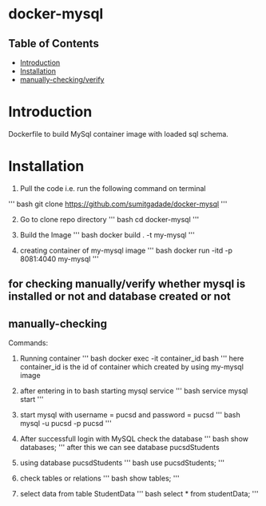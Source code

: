 # docker-mysql

## Table of Contents
- [Introduction](#introduction)
- [Installation](#installation)
- [manually-checking/verify](#manually-checking)


# Introduction

Dockerfile to build MySql container image with loaded sql schema.

# Installation

1) Pull the code i.e. run the following command on terminal

''' bash
git clone https://github.com/sumitgadade/docker-mysql
'''

2) Go to clone repo directory 
''' bash
cd docker-mysql
'''

3) Build the Image
''' bash
docker build . -t my-mysql
'''

4) creating container of my-mysql image
''' bash
docker run -itd -p 8081:4040 my-mysql
'''

## for checking manually/verify whether mysql is installed or not and database created or not

## manually-checking

Commands:

1) Running container
''' bash
docker exec -it container_id bash
'''
here container_id is the id of container which created by using my-mysql image

2) after entering in to bash starting mysql service
''' bash
service mysql start
'''

3) start mysql with username = pucsd and password = pucsd
''' bash
mysql -u pucsd -p pucsd
'''

4) After successfull login with MySQL check the database 
''' bash
show databases;
'''
after this we can see database pucsdStudents

5) using database pucsdStudents
''' bash
use pucsdStudents;
'''
6) check tables or relations 
''' bash
show tables;
'''
7) select data from table StudentData
''' bash
select * from studentData;
'''
